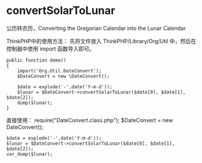 # convertSolarToLunar
公历转农历，Converting the Gregorian Calendar into the Lunar Calendar


ThinkPHP中的使用方法：
	先将文件放入 ThinkPHP/Library/Org/Util 中，然后在控制器中使用 import 函数导入即可。
	
	public function demo()
	{
		import('Org.Util.DateConvert');
		$DateConvert = new \DateConvert();
		
		$date = explode('-',date('Y-m-d'));
		$lunar = $DateConvert->convertSolarToLunar($date[0], $date[1], $date[2]);
		dump($lunar);
	}
	
	
直接使用：
	require("DateConvert.class.php");
	$DateConvert = new DateConvert();
	
	$date = explode('-',date('Y-m-d'));
	$lunar = $DateConvert->convertSolarToLunar($date[0], $date[1], $date[2]);
	var_dump($lunar);